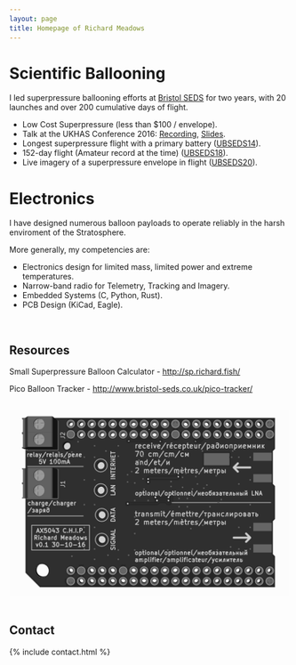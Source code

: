 ```yaml
---
layout: page
title: Homepage of Richard Meadows
---
```




# Scientific Ballooning

I led superpressure ballooning efforts at
[Bristol SEDS](http://www.bristol-seds.co.uk) for two years, with 20
launches and over 200 cumulative days of flight.


* Low Cost Superpressure (less than $100 / envelope).
* Talk at the UKHAS Conference 2016:
[Recording](https://www.youtube.com/watch?v=PQJAjDEq5AA&t=5h03m16s),
[Slides](https://github.com/richardeoin/a-quick-guide).
* Longest superpressure flight with a primary battery
([UBSEDS14](http://www.bristol-seds.co.uk/hab/flight/2016/03/07/ubseds14.html)).
* 152-day flight (Amateur record at the time)
([UBSEDS18](http://www.bristol-seds.co.uk/hab/flight/2016/08/17/ubseds18.html)).
* Live imagery of a superpressure envelope in flight
([UBSEDS20](http://www.bristol-seds.co.uk/hab/flight/2016/08/29/ubseds20.html)).

# Electronics

I have designed numerous balloon payloads to operate reliably in the harsh enviroment of the Stratosphere.

More generally, my competencies are:

* Electronics design for limited mass, limited power and extreme temperatures.
* Narrow-band radio for Telemetry, Tracking and Imagery.
* Embedded Systems (C, Python, Rust).
* PCB Design (KiCad, Eagle).

<br/>

## Resources

Small Superpressure Balloon Calculator - <a href="http://sp.richard.fish/">http://sp.richard.fish/</a>

Pico Balloon Tracker - <a href="http://www.bristol-seds.co.uk/pico-tracker/">http://www.bristol-seds.co.uk/pico-tracker/</a>

<br/>
<div class="row">
<div class="col-md-6 col-md-offset-3">
<img src="/assets/ax_chip_v0_1.png" class="img-responsive">
</div>
</div>
<br/>

## Contact

{% include contact.html %}

<br/>
